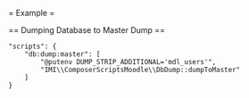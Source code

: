 = Example =

== Dumping Database to Master Dump ==

    "scripts": {
        "db:dump:master": [
            "@putenv DUMP_STRIP_ADDITIONAL='mdl_users'",
            "IMI\\ComposerScriptsMoodle\\DbDump::dumpToMaster"
        ]
    }
